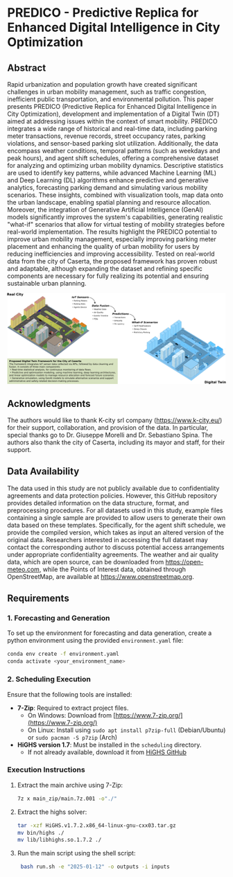 # PREDICO - Predictive Replica for Enhanced Digital Intelligence in City Optimization

## Abstract
Rapid urbanization and population growth have created significant challenges in urban mobility management, such as traffic congestion, inefficient public transportation, and environmental pollution. This paper presents PREDICO (Predictive Replica for Enhanced Digital Intelligence in City Optimization), development and implementation of a Digital Twin (DT) aimed at addressing issues within the context of smart mobility. PREDICO integrates a wide range of historical and real-time data, including parking meter transactions, revenue records, street occupancy rates, parking violations, and sensor-based parking slot utilization. Additionally, the data encompass weather conditions, temporal patterns (such as weekdays and peak hours), and agent shift schedules, offering a comprehensive dataset for analyzing and optimizing urban mobility dynamics. Descriptive statistics are used to identify key patterns, while advanced Machine Learning (ML) and Deep Learning (DL) algorithms enhance predictive and generative analytics, forecasting parking demand and simulating various mobility scenarios. These insights, combined with visualization tools, map data onto the urban landscape, enabling spatial planning and resource allocation. Moreover, the integration of Generative Artificial Intelligence (GenAI) models significantly improves the system's capabilities, generating realistic "what-if" scenarios that allow for virtual testing of mobility strategies before real-world implementation.
The results highlight the PREDICO potential to improve urban mobility management, especially improving parking meter placement and enhancing the quality of urban mobility for users by reducing inefficiencies and improving accessibility. Tested on real-world data from the city of Caserta, the proposed framework has proven robust and adaptable, although expanding the dataset and refining specific components are necessary for fully realizing its potential and ensuring sustainable urban planning.




![Alt text](DT.png)




## Acknowledgments
The authors would like to thank K-city srl company (https://www.k-city.eu/) for their support, collaboration, and provision of the data. In particular, special thanks go to Dr. Giuseppe Morelli and Dr. Sebastiano Spina. The authors also thank the city of Caserta, including its mayor and staff, for their support.



## Data Availability
The data used in this study are not publicly available due to confidentiality agreements and data protection policies. However, this GitHub repository provides detailed information on the data structure, format, and preprocessing procedures. For all datasets used in this study, example files containing a single sample are provided to allow users to generate their own data based on these templates. Specifically, for the agent shift schedule, we provide the compiled version, which takes as input an altered version of the original data. Researchers interested in accessing the full dataset may contact the corresponding author to discuss potential access arrangements under appropriate confidentiality agreements. The weather and air quality data, which are open source, can be downloaded from https://open-meteo.com, while the Points of Interest data, obtained through OpenStreetMap, are available at https://www.openstreetmap.org.


## Requirements

### 1. Forecasting and Generation  
To set up the environment for forecasting and data generation, create a python environment using the provided `environment.yaml` file:  
```sh
conda env create -f environment.yaml
conda activate <your_environment_name>
```

### 2. Scheduling Execution
 
Ensure that the following tools are installed:  
- **7-Zip**: Required to extract project files.  
  - On Windows: Download from [https://www.7-zip.org/](https://www.7-zip.org/)  
  - On Linux: Install using `sudo apt install p7zip-full` (Debian/Ubuntu) or `sudo pacman -S p7zip` (Arch)  
- **HiGHS version 1.7**: Must be installed in the `scheduling` directory.  
  - If not already available, download it from [HiGHS GitHub](https://github.com/ERGO-Code/HiGHS)  

### Execution Instructions  
1. Extract the main archive using 7-Zip:  
   ```sh
   7z x main_zip/main.7z.001 -o"./"
   ```
2. Extract the highs solver:  
   ```sh
   tar -xzf HiGHS.v1.7.2.x86_64-linux-gnu-cxx03.tar.gz
   mv bin/highs ./
   mv lib/libhighs.so.1.7.2 ./
   ```
  
4. Run the main script using the shell script:
   ```sh
    bash run.sh -e "2025-01-12" -o outputs -i inputs
 
